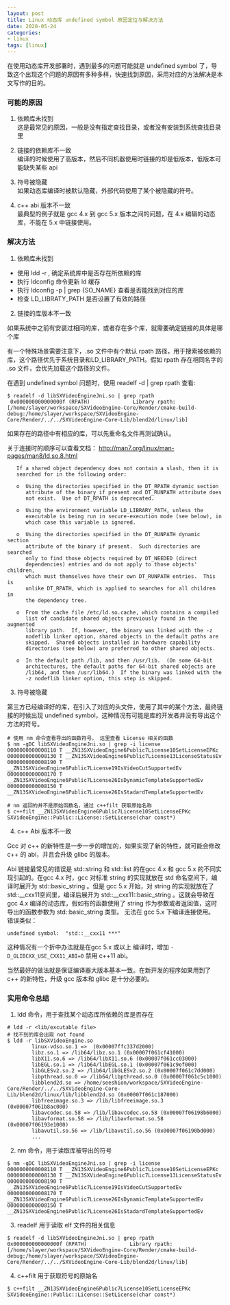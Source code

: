 ```yaml
---
layout: post
title: Linux 动态库 undefined symbol 原因定位与解决方法
date: 2020-05-24
categories:
- linux
tags: [linux]
---
```


在使用动态库开发部署时，遇到最多的问题可能就是 undefined symbol 了，导致这个出现这个问题的原因有多种多样，快速找到原因，采用对应的方法解决是本文写作的目的。

### 可能的原因

1. 依赖库未找到  
  这是最常见的原因，一般是没有指定查找目录，或者没有安装到系统查找目录里

2. 链接的依赖库不一致  
  编译的时候使用了高版本，然后不同机器使用时链接的却是低版本，低版本可能缺失某些 api 

3. 符号被隐藏  
  如果动态库编译时被默认隐藏，外部代码使用了某个被隐藏的符号。

4. c++ abi 版本不一致  
  最典型的例子就是 gcc 4.x 到 gcc 5.x 版本之间的问题，在  4.x 编辑的动态库，不能在 5.x 中链接使用。

### 解决方法

1. 依赖库未找到
  - 使用 ldd -r <lib-file-name>, 确定系统库中是否存在所依赖的库
  - 执行  ldconfig 命令更新 ld 缓存
  - 执行 ldconfig -p | grep {SO_NAME} 查看是否能找到对应的库
  - 检查 LD_LIBRATY_PATH 是否设置了有效的路径

2. 链接的库版本不一致

  如果系统中之前有安装过相同的库，或者存在多个库，就需要确定链接的具体是哪个库

  有一个特殊场景需要注意下，.so 文件中有个默认 rpath 路径，用于搜索被依赖的库，这个路径优先于系统目录和LD_LIBRARY_PATH。假如 rpath 存在相同名字的 .so 文件，会优先加载这个路径的文件。

在遇到 undefined symbol 问题时，使用 readelf -d | grep rpath 查看:

```
$ readelf -d libSXVideoEngineJni.so | grep rpath
 0x000000000000000f (RPATH)              Library rpath: [/home/slayer/workspace/SXVideoEngine-Core/Render/cmake-build-debug:/home/slayer/workspace/SXVideoEngine-Core/Render/../../SXVideoEngine-Core-Lib/blend2d/linux/lib]
```

如果存在的路径中有相应的库，可以先重命名文件再测试确认。

关于连接时的顺序可以查看文档： http://man7.org/linux/man-pages/man8/ld.so.8.html

```
   If a shared object dependency does not contain a slash, then it is
   searched for in the following order:

   o  Using the directories specified in the DT_RPATH dynamic section
      attribute of the binary if present and DT_RUNPATH attribute does
      not exist.  Use of DT_RPATH is deprecated.

   o  Using the environment variable LD_LIBRARY_PATH, unless the
      executable is being run in secure-execution mode (see below), in
      which case this variable is ignored.

   o  Using the directories specified in the DT_RUNPATH dynamic section
      attribute of the binary if present.  Such directories are searched
      only to find those objects required by DT_NEEDED (direct
      dependencies) entries and do not apply to those objects' children,
      which must themselves have their own DT_RUNPATH entries.  This is
      unlike DT_RPATH, which is applied to searches for all children in
      the dependency tree.

   o  From the cache file /etc/ld.so.cache, which contains a compiled
      list of candidate shared objects previously found in the augmented
      library path.  If, however, the binary was linked with the -z
      nodeflib linker option, shared objects in the default paths are
      skipped.  Shared objects installed in hardware capability
      directories (see below) are preferred to other shared objects.

   o  In the default path /lib, and then /usr/lib.  (On some 64-bit
      architectures, the default paths for 64-bit shared objects are
      /lib64, and then /usr/lib64.)  If the binary was linked with the
      -z nodeflib linker option, this step is skipped.
```

3. 符号被隐藏

第三方已经编译好的库，在引入了对应的头文件，使用了其中的某个方法，最终链接的时候出现 undefined symbol，这种情况有可能是库的开发者并没有导出这个方法的符号。

```
# 使用 nm 命令查看导出的函数符号， 这里查看 License 相关的函数
$ nm -gDC libSXVideoEngineJni.so | grep -i license
0000000000008110 T __ZN13SXVideoEngine6Public7License10SetLicenseEPKc
0000000000008130 T __ZN13SXVideoEngine6Public7License13LicenseStatusEv
0000000000008190 T __ZN13SXVideoEngine6Public7License19IsVideoCutSupportedEv
0000000000008170 T __ZN13SXVideoEngine6Public7License26IsDynamicTemplateSupportedEv
0000000000008150 T __ZN13SXVideoEngine6Public7License26IsStadardTemplateSupportedEv

# nm 返回的并不是原始函数名，通过 c++filt 获取原始名称
$ c++filt __ZN13SXVideoEngine6Public7License10SetLicenseEPKc
SXVideoEngine::Public::License::SetLicense(char const*)

```

4. c++ Abi 版本不一致   

Gcc 对 c++ 的新特性是一步一步的增加的，如果实现了新的特性，就可能会修改 c++ 的 abi，并且会升级 glibc 的版本。

Abi 链接最常见的错误是 std::string 和 std::list 的在gcc 4.x 和 gcc 5.x 的不同实现引起的。在gcc 4.x 时，gcc 对标准 string 的实现就放在 std 命名空间下，编译时展开为 std::basic_string 。但是 gcc 5.x 开始，对 string 的实现就放在了 std::__cxx11空间里，编译后展开为 std::__cxx11::basic_string 。这就会导致在 gcc 4.x 编译的动态库，假如有的函数使用了 string 作为参数或者返回值，这时导出的函数参数为 std::basic_string 类型。 无法在 gcc 5.x 下编译连接使用。  
错误类似：

```
undefined symbol:  "std::__cxx11 ***"
```

这种情况有一个折中办法就是在gcc 5.x 或以上 编译时，增加 `-D_GLIBCXX_USE_CXX11_ABI=0` 禁用 c++11 abi。

当然最好的做法就是保证编译器大版本基本一致。在新开发的程序如果用到了 c++ 的新特性，升级 gcc 版本和 glibc 是十分必要的。


### 实用命令总结
1. ldd 命令，用于查找某个动态库所依赖的库是否存在

```
# ldd -r <lib/excutable file> 
# 找不到的库会出现 not found
$ ldd -r libSXVideoEngine.so
        linux-vdso.so.1 =>  (0x00007ffc337d2000)
        libz.so.1 => /lib64/libz.so.1 (0x00007f061cf41000)
        libX11.so.6 => /lib64/libX11.so.6 (0x00007f061cc03000)
        libEGL.so.1 => /lib64/libEGL.so.1 (0x00007f061c9ef000)
        libGLESv2.so.2 => /lib64/libGLESv2.so.2 (0x00007f061c7dd000)
        libpthread.so.0 => /lib64/libpthread.so.0 (0x00007f061c5c1000)
        libblend2d.so => /home/seeshion/workspace/SXVideoEngine-Core/Render/../../SXVideoEngine-Core-Lib/blend2d/linux/lib/libblend2d.so (0x00007f061c187000)
        libfreeimage.so.3 => /lib/libfreeimage.so.3 (0x00007f061b8ac000)
        libavcodec.so.58 => /lib/libavcodec.so.58 (0x00007f06198b6000)
        libavformat.so.58 => /lib/libavformat.so.58 (0x00007f06193e1000)
        libavutil.so.56 => /lib/libavutil.so.56 (0x00007f06190bd000)
        ...
```

2. nm 命令，用于读取库被导出的符号

```
$ nm -gDC libSXVideoEngineJni.so | grep -i license
0000000000008110 T __ZN13SXVideoEngine6Public7License10SetLicenseEPKc
0000000000008130 T __ZN13SXVideoEngine6Public7License13LicenseStatusEv
0000000000008190 T __ZN13SXVideoEngine6Public7License19IsVideoCutSupportedEv
0000000000008170 T __ZN13SXVideoEngine6Public7License26IsDynamicTemplateSupportedEv
0000000000008150 T __ZN13SXVideoEngine6Public7License26IsStadardTemplateSupportedEv
```


3. readelf 用于读取 elf 文件的相关信息

```
$ readelf -d libSXVideoEngineJni.so | grep rpath
0x000000000000000f (RPATH)              Library rpath: [/home/slayer/workspace/SXVideoEngine-Core/Render/cmake-build-debug:/home/slayer/workspace/SXVideoEngine-Core/Render/../../SXVideoEngine-Core-Lib/blend2d/linux/lib]
```

4. c++filt 用于获取符号的原始名

```
$ c++filt __ZN13SXVideoEngine6Public7License10SetLicenseEPKc
SXVideoEngine::Public::License::SetLicense(char const*)
```
